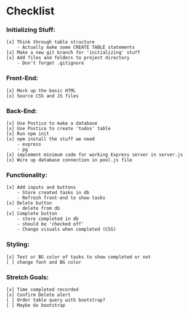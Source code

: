 # Checklist

### Initializing Stuff:

    [x] Think through table structure
        - Actually make some CREATE TABLE statements
    [x] Make a new git branch for 'initializing' stuff 
    [x] Add files and folders to project directory
        - Don't forget .gitignore

### Front-End:

    [x] Mock up the basic HTML
    [x] Source CSS and JS files

### Back-End:

    [x] Use Postico to make a database
    [x] Use Postico to create 'todos' table
    [x] Run npm init
    [x] npm install the stuff we need
        - express
        - pg
    [x] implement minimum code for working Express server in server.js
    [x] Wire up database connection in pool.js file

### Functionality:

    [x] Add inputs and buttons
        - Store created tasks in db
        - Refresh front-end to show tasks
    [x] Delete button
        - delete from db
    [x] Complete button 
        - store completed in db
        - should be 'checked off'
        - Change visuals when completed (CSS)

### Styling:

    [x] Text or BG color of tasks to show completed or not
    [ ] change font and BG color

### Stretch Goals:

    [x] Time completed recorded
    [x] Confirm Delete alert
    [ ] Order table query with bootstrap?
    [ ] Maybe do bootstrap
  